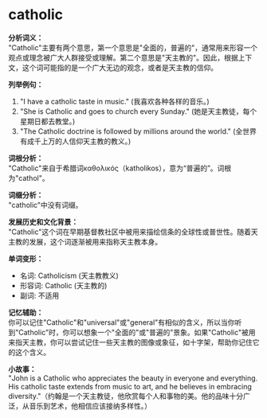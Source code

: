 # catholic

**分析词义：**  
"Catholic"主要有两个意思，第一个意思是"全面的，普遍的"，通常用来形容一个观点或理念被广大人群接受或理解。第二个意思是"天主教的"。因此，根据上下文，这个词可能指的是一个广大无边的观念，或者是天主教的信仰。

  

**列举例句：**

  

1.  "I have a catholic taste in music." (我喜欢各种各样的音乐。)
2.  "She is Catholic and goes to church every Sunday." (她是天主教徒，每个星期日都去教堂。)
3.  "The Catholic doctrine is followed by millions around the world." (全世界有成千上万的人信仰天主教的教义。)

  

**词根分析：**  
"Catholic"来自于希腊词καθολικός（katholikos），意为“普遍的”。词根为"cathol"。

  

**词缀分析：**  
"catholic"中没有词缀。

  

**发展历史和文化背景：**  
"Catholic"这个词在早期基督教社区中被用来描绘信条的全球性或普世性。随着天主教的发展，这个词逐渐被用来指称天主教本身。

  

**单词变形：**

  

*   名词: Catholicism (天主教教义)
*   形容词: Catholic (天主教的)
*   副词: 不适用

  

**记忆辅助：**  
你可以记住"Catholic"和"universal"或"general"有相似的含义，所以当你听到"Catholic"时，你可以想象一个"全面的"或"普遍的"景象。如果"Catholic"被用来指天主教，你可以尝试记住一些天主教的图像或象征，如十字架，帮助你记住它的这个含义。

  

**小故事：**  
"John is a Catholic who appreciates the beauty in everyone and everything. His catholic taste extends from music to art, and he believes in embracing diversity."（约翰是一个天主教徒，他欣赏每个人和事物的美。他的品味十分广泛，从音乐到艺术，他相信应该接纳多样性。）
